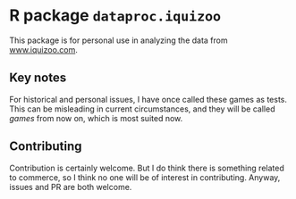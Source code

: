 # R package `dataproc.iquizoo`

This package is for personal use in analyzing the data from www.iquizoo.com.

## Key notes

For historical and personal issues, I have once called these games as tests. This can be misleading in current circumstances, and they will be called *games* from now on, which is most suited now.

## Contributing

Contribution is certainly welcome. But I do think there is something related to commerce, so I think no one will be of interest in contributing. Anyway, issues and PR are both welcome.
